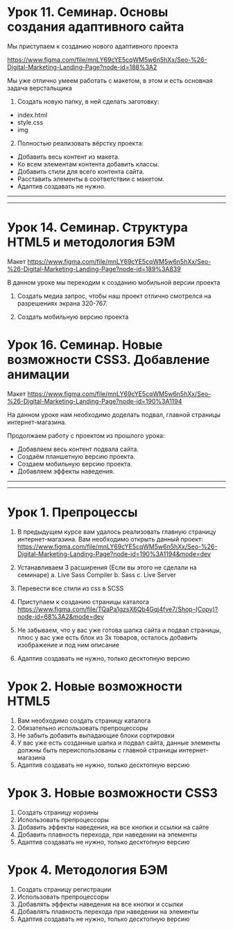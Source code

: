 # Урок 11. Семинар. Основы создания адаптивного сайта

Мы приступаем к созданию нового адаптивного проекта

https://www.figma.com/file/mnLY69cYE5cqWM5w6n5hXx/Seo-%26-Digital-Marketing-Landing-Page?node-id=188%3A2

Мы уже отлично умеем работать с макетом, в этом и есть основная задача верстальщика

1. Создать новую папку, в ней сделать заготовку:
* index.html
* style.css
* img

2. Полностью реализовать вёрстку проекта:
* Добавить весь контент из макета.
* Ко всем элементам контента добавить классы.
* Добавить стили для всего контента сайта.
* Расставить элементы в соответствии с макетом.
* Адаптив создавать не нужно.
----------------------------------------
----------------------------------------
# Урок 14. Семинар. Структура HTML5 и методология БЭМ

Макет https://www.figma.com/file/mnLY69cYE5cqWM5w6n5hXx/Seo-%26-Digital-Marketing-Landing-Page?node-id=189%3A839

В данном уроке мы переходим к созданию мобильной версии проекта

1. Создать медиа запрос, чтобы наш проект отлично смотрелся на разрешениях экрана 320-767.

2. Создать мобильную версию проекта

# Урок 16. Семинар. Новые возможности CSS3. Добавление анимации

Макет https://www.figma.com/file/mnLY69cYE5cqWM5w6n5hXx/Seo-%26-Digital-Marketing-Landing-Page?node-id=190%3A1194

На данном уроке нам необходимо доделать подвал, главной страницы интернет-магазина.

Продолжаем работу с проектом из прошлого урока:
* Добавляем весь контент подвала сайта.
* Создаём планшетную версию проекта.
* Создаем мобильную версию проекта.
* Добавляем эффекты наведения.

----------------------------------------
----------------------------------------

# Урок 1. Препроцессы


1. В предыдущем курсе вам удалось реализовать главную страницу интернет-магазина. Вам необходимо открыть данный проект: https://www.figma.com/file/mnLY69cYE5cqWM5w6n5hXx/Seo-%26-Digital-Marketing-Landing-Page?node-id=190%3A1194&mode=dev 
     
2. Устанавливаем 3 расширения (Если вы этого не сделали на семинаре) a. Live Sass Compiler b. Sass c. Live Server
3. Перевести все стили из css в SCSS
4. Приступаем к созданию страницы каталога https://www.figma.com/file/TQaPa1gzsX6Qb4Gqj4fve7/Shop-(Copy)?node-id=68%3A2&mode=dev
5. Не забываем, что у вас уже готова шапка сайта и подвал страницы, плюс у вас уже есть блок из 3х товаров, осталось добавить изображение и под ним описание
6. Адаптив создавать не нужно, только десктопную версию


# Урок 2. Новые возможности HTML5


1. Вам необходимо создать страницу каталога
2. Обязательно использовать препроцессоры
3. Не забыть добавить выпадающие блоки сортировки
4. У вас уже есть созданные шапка и подвал сайта, данные элементы должны быть переиспользованы с главной страницы интернет-магазина
5. Адаптив создавать не нужно, только десктопную версию

# Урок 3. Новые возможности CSS3

1. Создать страницу корзины
2. Использовать препроцессоры
3. Добавить эффекты наведения, на все кнопки и ссылки на сайте
4. Добавить плавность перехода, при наведении на элементы
5. Адаптив создавать не нужно, только десктопную версию

# Урок 4. Методология БЭМ

1. Создать страницу регистрации
2. Использовать препроцессоры
3. Добавлять эффекты наведения на все кнопки и ссылки
4. Добавлять плавность перехода при наведении на элементы
5. Адаптив создавать не нужно, только десктопную версию






